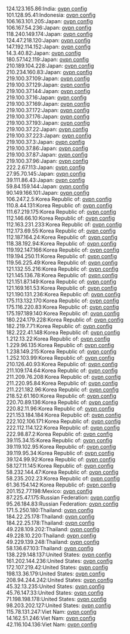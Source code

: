 124.123.165.86:India: [ovpn config](vpn/124_123_165_86.ovpn)  
101.128.95.41:Indonesia: [ovpn config](vpn/101_128_95_41.ovpn)  
106.163.101.205:Japan: [ovpn config](vpn/106_163_101_205.ovpn)  
106.167.54.236:Japan: [ovpn config](vpn/106_167_54_236.ovpn)  
118.240.149.174:Japan: [ovpn config](vpn/118_240_149_174.ovpn)  
124.47.218.120:Japan: [ovpn config](vpn/124_47_218_120.ovpn)  
147.192.114.152:Japan: [ovpn config](vpn/147_192_114_152.ovpn)  
14.3.40.82:Japan: [ovpn config](vpn/14_3_40_82.ovpn)  
180.57.142.119:Japan: [ovpn config](vpn/180_57_142_119.ovpn)  
210.189.104.228:Japan: [ovpn config](vpn/210_189_104_228.ovpn)  
210.234.160.83:Japan: [ovpn config](vpn/210_234_160_83.ovpn)  
219.100.37.109:Japan: [ovpn config](vpn/219_100_37_109.ovpn)  
219.100.37.129:Japan: [ovpn config](vpn/219_100_37_129.ovpn)  
219.100.37.144:Japan: [ovpn config](vpn/219_100_37_144.ovpn)  
219.100.37.16:Japan: [ovpn config](vpn/219_100_37_16.ovpn)  
219.100.37.169:Japan: [ovpn config](vpn/219_100_37_169.ovpn)  
219.100.37.172:Japan: [ovpn config](vpn/219_100_37_172.ovpn)  
219.100.37.176:Japan: [ovpn config](vpn/219_100_37_176.ovpn)  
219.100.37.193:Japan: [ovpn config](vpn/219_100_37_193.ovpn)  
219.100.37.22:Japan: [ovpn config](vpn/219_100_37_22.ovpn)  
219.100.37.223:Japan: [ovpn config](vpn/219_100_37_223.ovpn)  
219.100.37.3:Japan: [ovpn config](vpn/219_100_37_3.ovpn)  
219.100.37.86:Japan: [ovpn config](vpn/219_100_37_86.ovpn)  
219.100.37.87:Japan: [ovpn config](vpn/219_100_37_87.ovpn)  
219.100.37.96:Japan: [ovpn config](vpn/219_100_37_96.ovpn)  
222.2.67.113:Japan: [ovpn config](vpn/222_2_67_113.ovpn)  
27.95.70.145:Japan: [ovpn config](vpn/27_95_70_145.ovpn)  
39.111.86.43:Japan: [ovpn config](vpn/39_111_86_43.ovpn)  
59.84.159.144:Japan: [ovpn config](vpn/59_84_159_144.ovpn)  
90.149.166.101:Japan: [ovpn config](vpn/90_149_166_101.ovpn)  
106.247.2.5:Korea Republic of: [ovpn config](vpn/106_247_2_5.ovpn)  
110.8.44.131:Korea Republic of: [ovpn config](vpn/110_8_44_131.ovpn)  
111.67.219.175:Korea Republic of: [ovpn config](vpn/111_67_219_175.ovpn)  
112.146.66.10:Korea Republic of: [ovpn config](vpn/112_146_66_10.ovpn)  
112.163.231.233:Korea Republic of: [ovpn config](vpn/112_163_231_233.ovpn)  
112.173.69.55:Korea Republic of: [ovpn config](vpn/112_173_69_55.ovpn)  
112.187.164.24:Korea Republic of: [ovpn config](vpn/112_187_164_24.ovpn)  
118.38.192.94:Korea Republic of: [ovpn config](vpn/118_38_192_94.ovpn)  
119.192.147.166:Korea Republic of: [ovpn config](vpn/119_192_147_166.ovpn)  
119.194.250.11:Korea Republic of: [ovpn config](vpn/119_194_250_11.ovpn)  
119.56.225.49:Korea Republic of: [ovpn config](vpn/119_56_225_49.ovpn)  
121.132.55.216:Korea Republic of: [ovpn config](vpn/121_132_55_216.ovpn)  
121.145.136.78:Korea Republic of: [ovpn config](vpn/121_145_136_78.ovpn)  
121.151.87.149:Korea Republic of: [ovpn config](vpn/121_151_87_149.ovpn)  
121.169.161.53:Korea Republic of: [ovpn config](vpn/121_169_161_53.ovpn)  
121.190.131.236:Korea Republic of: [ovpn config](vpn/121_190_131_236.ovpn)  
175.113.132.170:Korea Republic of: [ovpn config](vpn/175_113_132_170.ovpn)  
175.116.220.83:Korea Republic of: [ovpn config](vpn/175_116_220_83.ovpn)  
175.197.189.140:Korea Republic of: [ovpn config](vpn/175_197_189_140.ovpn)  
180.224.179.228:Korea Republic of: [ovpn config](vpn/180_224_179_228.ovpn)  
182.219.7.71:Korea Republic of: [ovpn config](vpn/182_219_7_71.ovpn)  
182.222.41.148:Korea Republic of: [ovpn config](vpn/182_222_41_148.ovpn)  
1.212.13.22:Korea Republic of: [ovpn config](vpn/1_212_13_22.ovpn)  
1.229.96.135:Korea Republic of: [ovpn config](vpn/1_229_96_135.ovpn)  
1.238.149.215:Korea Republic of: [ovpn config](vpn/1_238_149_215.ovpn)  
1.252.103.99:Korea Republic of: [ovpn config](vpn/1_252_103_99.ovpn)  
210.126.40.93:Korea Republic of: [ovpn config](vpn/210_126_40_93.ovpn)  
211.109.174.64:Korea Republic of: [ovpn config](vpn/211_109_174_64.ovpn)  
211.209.76.208:Korea Republic of: [ovpn config](vpn/211_209_76_208.ovpn)  
211.220.95.84:Korea Republic of: [ovpn config](vpn/211_220_95_84.ovpn)  
211.221.182.96:Korea Republic of: [ovpn config](vpn/211_221_182_96.ovpn)  
218.52.61.160:Korea Republic of: [ovpn config](vpn/218_52_61_160.ovpn)  
220.70.89.136:Korea Republic of: [ovpn config](vpn/220_70_89_136.ovpn)  
220.82.11.96:Korea Republic of: [ovpn config](vpn/220_82_11_96.ovpn)  
221.153.184.184:Korea Republic of: [ovpn config](vpn/221_153_184_184.ovpn)  
222.102.106.171:Korea Republic of: [ovpn config](vpn/222_102_106_171.ovpn)  
222.112.114.122:Korea Republic of: [ovpn config](vpn/222_112_114_122.ovpn)  
222.98.87.2:Korea Republic of: [ovpn config](vpn/222_98_87_2.ovpn)  
39.115.34.15:Korea Republic of: [ovpn config](vpn/39_115_34_15.ovpn)  
39.119.102.95:Korea Republic of: [ovpn config](vpn/39_119_102_95.ovpn)  
39.119.95.34:Korea Republic of: [ovpn config](vpn/39_119_95_34.ovpn)  
39.124.99.92:Korea Republic of: [ovpn config](vpn/39_124_99_92.ovpn)  
58.127.11.145:Korea Republic of: [ovpn config](vpn/58_127_11_145.ovpn)  
58.232.144.47:Korea Republic of: [ovpn config](vpn/58_232_144_47.ovpn)  
58.235.202.23:Korea Republic of: [ovpn config](vpn/58_235_202_23.ovpn)  
61.36.154.142:Korea Republic of: [ovpn config](vpn/61_36_154_142.ovpn)  
201.152.77.198:Mexico: [ovpn config](vpn/201_152_77_198.ovpn)  
87.225.47.175:Russian Federation: [ovpn config](vpn/87_225_47_175.ovpn)  
95.26.184.83:Russian Federation: [ovpn config](vpn/95_26_184_83.ovpn)  
171.5.250.180:Thailand: [ovpn config](vpn/171_5_250_180.ovpn)  
184.22.25.178:Thailand: [ovpn config](vpn/184_22_25_178.ovpn)  
184.22.25.178:Thailand: [ovpn config](vpn/184_22_25_178.ovpn)  
49.228.109.202:Thailand: [ovpn config](vpn/49_228_109_202.ovpn)  
49.228.10.220:Thailand: [ovpn config](vpn/49_228_10_220.ovpn)  
49.229.139.248:Thailand: [ovpn config](vpn/49_229_139_248.ovpn)  
58.136.67.103:Thailand: [ovpn config](vpn/58_136_67_103.ovpn)  
138.229.148.137:United States: [ovpn config](vpn/138_229_148_137.ovpn)  
161.202.144.236:United States: [ovpn config](vpn/161_202_144_236.ovpn)  
172.107.219.42:United States: [ovpn config](vpn/172_107_219_42.ovpn)  
198.13.36.179:United States: [ovpn config](vpn/198_13_36_179.ovpn)  
208.94.244.242:United States: [ovpn config](vpn/208_94_244_242.ovpn)  
45.32.13.235:United States: [ovpn config](vpn/45_32_13_235.ovpn)  
45.76.147.33:United States: [ovpn config](vpn/45_76_147_33.ovpn)  
71.198.198.178:United States: [ovpn config](vpn/71_198_198_178.ovpn)  
98.203.202.127:United States: [ovpn config](vpn/98_203_202_127.ovpn)  
115.78.131.247:Viet Nam: [ovpn config](vpn/115_78_131_247.ovpn)  
14.162.51.246:Viet Nam: [ovpn config](vpn/14_162_51_246.ovpn)  
42.116.104.136:Viet Nam: [ovpn config](vpn/42_116_104_136.ovpn)  
